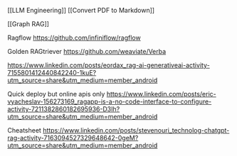 [[LLM Engineering]]
[[Convert PDF to Markdown]]

[[Graph RAG]]

Ragflow
https://github.com/infiniflow/ragflow

Golden RAGtriever
https://github.com/weaviate/Verba

https://www.linkedin.com/posts/eordax_rag-ai-generativeai-activity-7155801412440842240-1kuE?utm_source=share&utm_medium=member_android

Quick deploy but online apis only
https://www.linkedin.com/posts/eric-vyacheslav-156273169_ragapp-is-a-no-code-interface-to-configure-activity-7211382860182695936-D3Ih?utm_source=share&utm_medium=member_android

Cheatsheet
https://www.linkedin.com/posts/stevenouri_technolog-chatgpt-rag-activity-7163094527329648642-0geM?utm_source=share&utm_medium=member_android